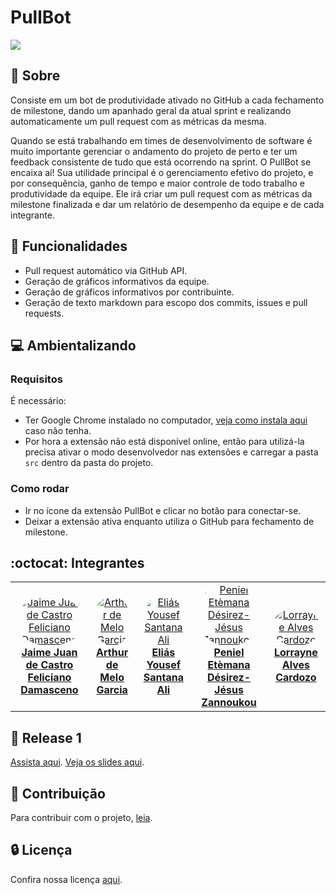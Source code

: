 # PullBot

<img src="imagens/logo.png" width="auto" height="auto">

## 🔭 Sobre 
Consiste em um bot de produtividade ativado no GitHub a cada fechamento de milestone, dando um apanhado geral da atual sprint e realizando automaticamente um pull request com as métricas da mesma. 

Quando se está trabalhando em times de desenvolvimento de software é muito importante gerenciar o andamento do projeto de perto e ter um feedback consistente de tudo que está ocorrendo na sprint. O PullBot se encaixa aí! Sua utilidade principal é o gerenciamento efetivo do projeto, e por consequência, ganho de tempo e maior controle de todo trabalho e produtividade da equipe. Ele irá criar um pull request com as métricas da milestone finalizada e dar um relatório de desempenho da equipe e de cada integrante. 

## 🌱 Funcionalidades
- Pull request automático via GitHub API.
- Geração de gráficos informativos da equipe.
- Geração de gráficos informativos por contribuinte.
- Geração de texto markdown para escopo dos commits, issues e pull requests.

## :computer: Ambientalizando
### Requisitos
É necessário:
- Ter Google Chrome instalado no computador, [veja como instala aqui](https://www.google.com/chrome/) caso não tenha.
- Por hora a extensão não está disponível online, então para utilizá-la precisa ativar o modo desenvolvedor nas extensões e carregar a pasta `src` dentro da pasta do projeto.
### Como rodar
- Ir no ícone da extensão PullBot e clicar no botão para conectar-se.
- Deixar a extensão ativa enquanto utiliza o GitHub para fechamento de milestone.

## :octocat: Integrantes
<table>
    <tr>
        <td align="center"><a href="https://github.com/JaimeJuan11" target="_blank"><img onmouseover="opaqImg(this)" onmouseout="normalImg(this)" style="border-radius: 50%;" src="imagens/jaime.jpg" width="auto;" alt="Jaime Juan de Castro Feliciano Damasceno"/><br /><b>Jaime Juan de Castro Feliciano Damasceno</b></a><br /><a href="https://github.com/JaimeJuan11" target="_blank"></a></td>
        <td align="center"><a href="https://github.com/ArthurMeloG" target="_blank"><img onmouseover="opaqImg(this)" onmouseout="normalImg(this)" style="border-radius: 50%;" src="imagens/Arthur.jpg" width="auto;" alt="Arthur de Melo Garcia"/><br /><b>Arthur de Melo Garcia</b></a><br /><a href="https://github.com/ArthurMeloG" target="_blank"></a></td>
        <td align="center"><a href="https://github.com/eliasyousef00" target="_blank"><img onmouseover="opaqImg(this)" onmouseout="normalImg(this)" style="border-radius: 50%;" src="imagens/elias.jpg" width="auto;" alt="Eliás Yousef Santana Ali"/><br /><b>Eliás Yousef Santana Ali</b></a><br /><a href="https://github.com/eliasyousef00" target="_blank"></a></td>
        <td align="center"><a href="https://github.com/zpeniel09" target="_blank"><img onmouseover="opaqImg(this)" onmouseout="normalImg(this)"style="border-radius: 50%;" src="imagens/peniel.jpg" width="auto;" alt="Peniel Etèmana Désirez-Jésus Zannoukou"/><br /><b>Peniel Etèmana Désirez-Jésus Zannoukou</b></a><br /><a href="https://github.com/zpeniel09" target="_blank"></a></td>
        <td align="center"><a href="https://github.com/LorrayneCardozo" target="_blank"><img onmouseover="opaqImg(this)" onmouseout="normalImg(this)" style="border-radius: 50%;" src="imagens/Lorrayne.jpg" width="auto;" alt="Lorrayne Alves Cardozo"/><br /><b>Lorrayne Alves Cardozo</b></a><br /><a href="https://github.com/LorrayneCardozo" target="_blank"></a></td>
    </tr>
</table>

## :movie_camera: Release 1
[Assista aqui](https://www.youtube.com/watch?v=gyQHephBHjk).
[Veja os slides aqui](https://drive.google.com/file/d/1eqFcDay-HR5pWDbDmp6qv3tlPCDPJwLK/view?usp=sharing).

## :balloon: Contribuição
Para contribuir com o projeto, [leia](https://github.com/fga-eps-mds/PullBot/blob/master/CONTRIBUTING.md).

## :lock: Licença
Confira nossa licença [aqui](https://github.com/fga-eps-mds/PullBot/blob/master/LICENSE).
